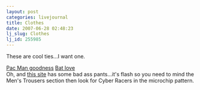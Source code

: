 ```yaml
---
layout: post
categories: livejournal
title: Clothes
date: 2007-06-28 02:48:23
lj_slug: Clothes
lj_id: 255985
---
```

These are cool ties...I want one.  



[Pac Man goodness](http://www.cyberoptix.com/ghostly.php) [Bat love](http://www.cyberoptix.com/bats.php)   
Oh, and [this site](http://www.cyberdog.net/tradingstation/index.html) has some bad ass pants...it's flash so you need to mind the Men's Trousers section then look for Cyber Racers in the microchip pattern.
